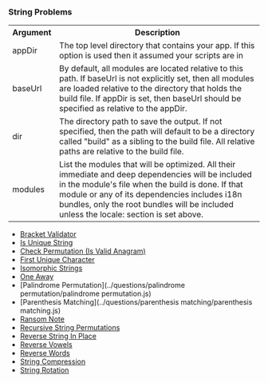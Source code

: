 
### String Problems

<!-- | Question                                                | Difficulty    | Tags          | Tested        |
| :------------------------------------------------------ | :------------ | :------------ | :------------ |
| This is a line\                                         | Easy          | Stack         | Yes           |
| over two lines                                          |               |               |               |
+---------------------------------------------------------+---------------+---------------+---------------+
| This is a single line                                   | Easy          | Map           |               | -->


<table>
<tr>
<th>Argument</th>
<th>Description</th>
</tr>
<tr>
<td>appDir</td>
<td>The top level directory that contains your app. If this option is used then
it assumed your scripts are in</td>
</tr>
<tr>
<td>baseUrl</td>
<td>By default, all modules are located relative to this path. If baseUrl is not
explicitly set, then all modules are loaded relative to the directory that holds
the build file. If appDir is set, then baseUrl should be specified as relative
to the appDir.</td>
</tr>
<tr>
<td>dir</td>
<td>The directory path to save the output. If not specified, then the path will
default to be a directory called "build" as a sibling to the build file. All
relative paths are relative to the build file.</td>
</tr>
<tr>
<td>modules</td>
<td>List the modules that will be optimized. All their immediate and deep
dependencies will be included in the module's file when the build is done. If
that module or any of its dependencies includes i18n bundles, only the root
bundles will be included unless the locale: section is set above.</td>
</tr>
</table>

* [Bracket Validator](../questions/bracket_validator/bracket_validator.js)
* [Is Unique String](../questions/is_unique/is_unique.js)
* [Check Permutation (Is Valid Anagram)](../questions/check_permutation/check_permutation.js)
* [First Unique Character](../questions/first_unique_character/first_unique_character.js)
* [Isomorphic Strings](../questions/isomorphic_strings/isomorphic_strings.js)
* [One Away](../questions/one_away/one_away.js)
* [Palindrome Permutation](../questions/palindrome permutation/palindrome permutation.js)
* [Parenthesis Matching](../questions/parenthesis matching/parenthesis matching.js)
* [Ransom Note](../questions/ransom_note/ransom_note.js)
* [Recursive String Permutations](../questions/recursive_string_permutations/recursive_string_permutations.js)
* [Reverse String In Place](../questions/reverse_string_in_place/reverse_string_in_place.js)
* [Reverse Vowels](../questions/reverse_vowels/reverse_vowels.js)
* [Reverse Words](../questions/reverse_words/reverse_words.js)
* [String Compression](../questions/string_compression/string_compression.js)
* [String Rotation](../questions/string_rotation/string_rotation.js)